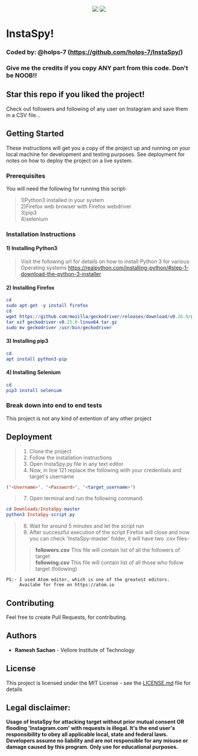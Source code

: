 <center>
  
![](https://img.shields.io/badge/author-Ramesh%20Sachan-brightgreen) ![](https://img.shields.io/badge/licence-MIT-green)

</center>

# InstaSpy!
### Coded by: @holps-7 (https://github.com/holps-7/InstaSpy/)
### Give me the credits if you copy ANY part from this code. Don't be NOOB!!
## Star this repo if you liked the project!

Check out followers and following of any user on Instagram and save them in a CSV file...


## Getting Started

These instructions will get you a copy of the project up and running on your local machine for development and testing purposes. See deployment for notes on how to deploy the project on a live system.



### Prerequisites

You will need the following for running this script-<br/>
>1)Python3 installed in your system<br/>
>2)Firefox web browser with Firefox webdriver<br/>
>3)pip3<br/>
>4)selenium<br/>



### Installation Instructions

#### 1) Installing Python3
>Visit the following url for details on how to install Python 3 for various Operating systems https://realpython.com/installing-python/#step-1-download-the-python-3-installer


#### 2) Installing Firefox
```elm
cd
sudo apt-get -y install firefox
cd
wget https://github.com/mozilla/geckodriver/releases/download/v0.26.0/geckodriver-v0.26.0-linux64.tar.gz
tar xzf geckodriver-v0.25.0-linux64.tar.gz
sudo mv geckodriver /usr/bin/geckodriver
```


#### 3) Installing pip3
```elm
cd
apt install python3-pip
```


#### 4) Installing Selenium
```elm
cd
pip3 install selenium
```



### Break down into end to end tests

This project is not any kind of extention of any other project



## Deployment

>1. Clone the project<br/>
>2. Follow the installation instructions<br/>
>3. Open InstaSpy.py file in any text editor<br/>
>4. Now, in line 121 replace the following with your credentials and target's username</br>
```elm
('<Username>', '<Password>', '<target_username>')
```
>7. Open terminal and run the following command<br/>
```elm
cd Downloads/InstaSpy-master
python3 InstaSpy-script.py
```
>8. Wait for around 5 minutes and let the script run<br/>
>9. After successful execution of the script Firefox will close and now you can check 'InstaSpy-master' folder, it will have two .csv files-<br/>
>>**followers.csv**    This file will contain list of all the followers of target<br>
>>**following.csv**    This file will contain list of all those who follow target (following)<br/>

    PS:- I used Atom editor, which is one of the greatest editors.
         Availabe for free on https://atom.io

## Contributing

Feel free to create Pull Requests, for contributing.


## Authors

  * **Ramesh Sachan** - Vellore Institute of Technology

## License

This project is licensed under the MIT License - see the [LICENSE.md](LICENSE.md) file for details



## Legal disclaimer:

**Usage of InstaSpy for attacking target without prior mutual consent OR flooding 'Instagram.com' with requests is illegal. It's the end user's responsibility to obey all applicable local, state and federal laws. Developers assume no liability and are not responsible for any misuse or damage caused by this program. Only use for educational purposes.**
